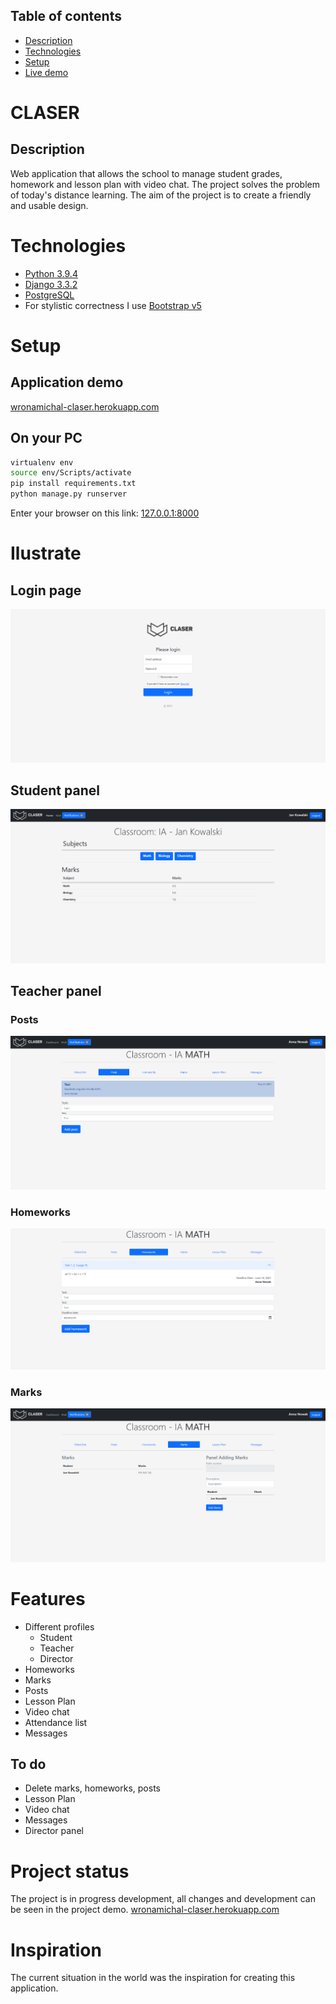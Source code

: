 ## Table of contents
* [Description](#Description)
* [Technologies](#technologies)
* [Setup](#setup)
* [Live demo](#application-demo)

# CLASER
## Description
Web application that allows the school to
manage student grades, homework and
lesson plan with video chat. The project solves 
the problem of today's distance learning. 
The aim of the project is to create a friendly and usable design.

# Technologies
* [Python 3.9.4](https://www.python.org/)
* [Django 3.3.2](https://www.djangoproject.com/)
* [PostgreSQL](https://www.postgresql.org/)
* For stylistic correctness I use [Bootstrap v5](https://getbootstrap.com/)

# Setup
## Application demo
[wronamichal-claser.herokuapp.com](https://wronamichal-claser.herokuapp.com/)

## On your PC
```bash
virtualenv env
source env/Scripts/activate
pip install requirements.txt
python manage.py runserver

```
Enter your browser on this link: [127.0.0.1:8000](http://127.0.0.1:8000/)

# Ilustrate

## Login page
![Login page](images_readme/login_page.PNG)

## Student panel
![Student panel](images_readme/student_panel.PNG)

## Teacher panel
### Posts
![Student panel](images_readme/teacher_panel_posts.PNG)

### Homeworks
![Student panel](images_readme/teacher_panel_homework.PNG)

### Marks
![Student panel](images_readme/teacher_panel_marks.PNG)

# Features
- Different profiles
  - Student
  - Teacher
  - Director
- Homeworks
- Marks
- Posts
- Lesson Plan
- Video chat
- Attendance list
- Messages

## To do
- Delete marks, homeworks, posts
- Lesson Plan
- Video chat
- Messages
- Director panel

# Project status
The project is in progress development, all changes and development can be seen in the project demo.
[wronamichal-claser.herokuapp.com](https://wronamichal-claser.herokuapp.com/)

# Inspiration
The current situation in the world was the inspiration for creating this application.





